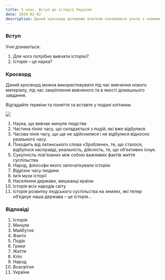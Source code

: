 ```yaml
---
title: 5 клас. Вступ до історії України
date: 2020-02-02
description: Даний кросворд допоможе вчителю ознайомити учнів з новими поняттями та термінами уроку і узагальнити знання учнів
---
```


### Вступ

Учні дізнаються:

1. Для чого потрібно вивчати історію?
2. Історія – це наука?

### Кросворд

Даний кросворд можна використовувати під час вивчення нового матеріалу, під час закріплення вивченого та в якості домашнього завдання.

Відгадайте терміни та поняття та вставте у подані клітинки.

![](/uploads/klas-vstup-do-istoriyi-ukrayini.png)

1. Наука, що вивчає минуле людства
2. Частина лінію часу, що складається з подій, які вже відбулися.
3. Часова лінія часу, що ще не здійснилися і не відбулися відносно реального часу.
4. Походить від латинського слова «Зроблене», те, що сталося, відбулося насправді, реальність, дійсність, те, що об’єктивно існує.
5. Сукупність пов'язаних між собою важливих фактів життя суспільства
6. Народ, філософи якого започаткували історію
7. Відрізок часу людини
8. Ім’я музи історії
9. Населення держави, мешканці країни
10. Історія всіх народів світу
11. Історія розвитку людського суспільства на землях, які тепер об’єднує наша держава – це історія…

### Відповіді

1. Історія
2. Минуле
3. Майбутнє
4. Факти
5. Подія
6. Греки
7. Життя
8. Кліо
9. Народ
10. Всесвітня
11. України
